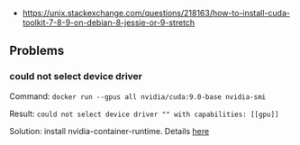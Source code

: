 - https://unix.stackexchange.com/questions/218163/how-to-install-cuda-toolkit-7-8-9-on-debian-8-jessie-or-9-stretch

## Problems

### could not select device driver

Command: `docker run --gpus all nvidia/cuda:9.0-base nvidia-smi`

Result: `could not select device driver "" with capabilities: [[gpu]]`

Solution: install nvidia-container-runtime. Details [here](https://collabnix.com/introducing-new-docker-cli-api-support-for-nvidia-gpus-under-docker-engine-19-03-0-beta-release/)